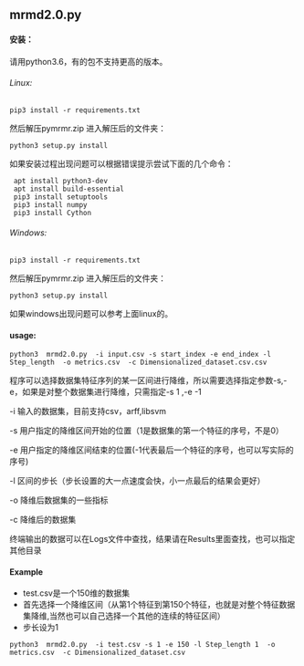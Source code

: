 ## mrmd2.0.py 
 
#### 安装：
请用python3.6，有的包不支持更高的版本。  
###### Linux:  
  ```
  pip3 install -r requirements.txt 
  ```
  然后解压pymrmr.zip  进入解压后的文件夹：       
  ```
  python3 setup.py install   
  ```
  如果安装过程出现问题可以根据错误提示尝试下面的几个命令： 
  
  ```
   apt install python3-dev
   apt install build-essential
   pip3 install setuptools
   pip3 install numpy
   pip3 install Cython
   ```

###### Windows:
  ```
  pip3 install -r requirements.txt
  ```
  然后解压pymrmr.zip  进入解压后的文件夹：  
  ```
  python3 setup.py install  
  ```
  如果windows出现问题可以参考上面linux的。
 #### usage:

 ```
 python3  mrmd2.0.py  -i input.csv -s start_index -e end_index -l Step_length  -o metrics.csv  -c Dimensionalized_dataset.csv.csv
 ```
  程序可以选择数据集特征序列的某一区间进行降维，所以需要选择指定参数-s,-e，如果是对整个数据集进行降维，只需指定-s 1 ,-e -1 
  
 -i 输入的数据集，目前支持csv，arff,libsvm
 
 -s 用户指定的降维区间开始的位置（1是数据集的第一个特征的序号，不是0）
 
 -e 用户指定的降维区间结束的位置(-1代表最后一个特征的序号，也可以写实际的序号)
 
 -l 区间的步长（步长设置的大一点速度会快，小一点最后的结果会更好）
 
 -o 降维后数据集的一些指标
 
 -c 降维后的数据集
 
 终端输出的数据可以在Logs文件中查找，结果请在Results里面查找，也可以指定其他目录  
 
 #### Example
 * test.csv是一个150维的数据集  
 * 首先选择一个降维区间（从第1个特征到第150个特征，也就是对整个特征数据集降维,当然也可以自己选择一个其他的连续的特征区间）  
 * 步长设为1  
 ```
 python3  mrmd2.0.py  -i test.csv -s 1 -e 150 -l Step_length 1  -o metrics.csv  -c Dimensionalized_dataset.csv
 ```
